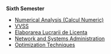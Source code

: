 
<p style="font-weight: bold"> Sixth Semester </p>
            <ul>
                <li> <a href="https://github.com/andrei45635/Calcul-Numeric"> Numerical Analysis (Calcul Numeric) </li>
                <li> <a href="https://github.com/andrei45635/infinity_inventory_vvss"> VVSS </li>
                <li> Elaborarea Lucrarii de Licenta </li>
                <li> Network and Systems Administration </li>
                <li> Optimization Techniques </li>
            </ul>
